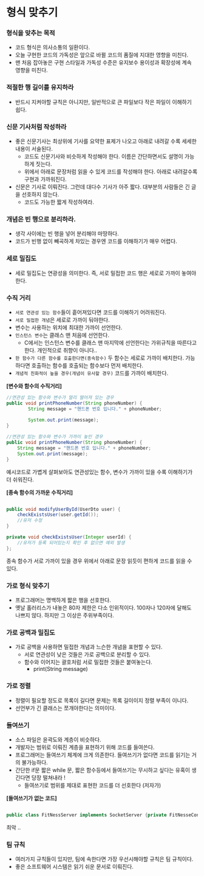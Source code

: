 # 형식 맞추기

### 형식을 맞추는 목적
- 코드 형식은 의사소통의 일환이다.
- 오늘 구현한 코드의 가독성은 앞으로 바뀔 코드의 품질에 지대한 영향을 미친다.
- 맨 처음 잡아놓은 구현 스타일과 가독성 수준은 유지보수 용이성과 확장성에 계속 영향을 미친다.

### 적절한 행 길이를 유지하라
- 반드시 지켜야할 규칙은 아니지만, 일반적으로 큰 파일보다 작은 파일이 이해하기 쉽다.

### 신문 기사처럼 작성하라
- 좋은 신문기사는 최상위에 기사를 요약한 표제가 나오고 아래로 내려갈 수록 세세한 내용이 서술된다.
    - 코드도 신문기사와 비슷하게 작성해야 한다. 이름은 간단하면서도 설명이 가능하게 짓는다.
    - 위에서 아래로 문장처럼 읽을 수 있게 코드를 작성해야 한다. 아래로 내려갈수록 구현과 가까워진다.
- 신문은 기사로 이뤄진다. 그런데 대다수 기사가 아주 짧다. 대부분의 사람들은 긴 글을 선호하지 않는다.
    - 코드도 가능한 짧게 작성하여라.

### 개념은 빈 행으로 분리하라.
- 생각 사이에는 빈 행을 넣어 분리해야 마땅하다.
- 코드가 빈행 없이 빼곡하게 차있는 경우엔 코드를 이해하기가 매우 어렵다.

### 세로 밀집도
- 세로 밀집도는 연광성을 의미한다. 즉, 서로 밀접한 코드 행은 세로로 가까이 놓여야 한다.


### 수직 거리
- `서로 연관성 있는 함수`들이 흩어져있다면 코드를 이해하기 어려워진다.
- `서로 밀접한 개념`은 세로로 가까이 둬야한다.
- 변수는 사용하는 위치에 최대한 가까이 선언한다.
- `인스턴스 변수`는 클래스 맨 처음에 선언한다.
    - C에서는 인스턴스 변수를 클래스 맨 마지막에 선언한다는 가위규칙을 따른다고 한다. 개인적으로 취향이 아니다..
- `한 함수가 다른 함수를 호출한다면(종속함수)` 두 함수는 세로로 가까이 배치한다. 가능하다면 호출하는 함수를 호출되는 함수보다 먼저 배치한다.
- `개념적 친화적이 높을 경우(개념이 유사할 경우)` 코드를 가까이 배치한다.

**[변수와 함수의 수직거리]**
```java
//연관성 있는 함수와 변수가 멀리 떨어져 있는 경우
public void printPhoneNumber(String phoneNumber) {
        String message = "핸드폰 번호 입니다." + phoneNumber;
        
        System.out.print(message);
}

//연관성 있는 함수와 변수가 가까이 놓인 경우
public void printPhoneNumber(String phoneNumber) {
    String message = "핸드폰 번호 입니다." + phoneNumber;
    System.out.print(message);
}

```
예시코드로 가볍게 살펴보아도 연관성있는 함수, 변수가 가까이 있을 수록 이해하기가 더 쉬워진다.

**[종속 함수의 가까운 수직거리]**
```java 

public void modifyUserById(UserDto user) {
    checkExistsUser(user.getId());
    //유저 수정
}

private void checkExistsUser(Integer userId) {
    //유저가 등록 되어있는지 확인 후 없으면 예외 발생
};

```
종속 함수가 서로 가까이 있을 경우 위에서 아래로 문장 읽듯이 편하게 코드를 읽을 수 있다.

### 가로 형식 맞추기
- 프로그래머는 명백하게 짧은 행을 선호한다.
- 옛날 홀러리스가 내놓은 80자 제한은 다소 인위적이다. 100자나 120자에 달해도 나쁘지 않다. 하지만 그 이상은 주위부족이다.

### 가로 공백과 밀집도
- 가로 공백을 사용하면 밀접한 개념과 느슨한 개념을 표현할 수 있다.
    - 서로 연관성이 낮은 것들은 가로 공백으로 분리할 수 있다.
    - 함수와 이어지는 괄호처럼 서로 밀접한 것들은 붙여놓는다.
        - print(String message)


### 가로 정렬
- 정렬이 필요할 정도로 목록이 길다면 문제는 목록 길이이지 정렬 부족이 이니다.
- 선언부가 긴 클래스는 쪼개야한다는 의미이다.

### 들여쓰기
- 소스 파일은 윤곽도와 계층이 비슷하다.
- 개발자는 범위로 이뤄진 계층을 표현하기 위해 코드를 들여쓴다.
- 프로그래머는 들여쓰기 체계에 크게 의존한다. 들여쓰기가 없다면 코드를 읽기는 거의 불가능하다.
- 간단한 if문 짧은 while 문, 짧은 함수등에서 들여쓰기는 무시하고 싶다는 유혹이 생긴다면 당장 떨쳐내라 !
    - 들여쓰기로 범위를 제대로 표현한 코드를 더 선호한다 (저자가)

**[들여쓰기가 없는 코드]**
```java

public class FitNessServer implements SocketServer {private FitNesseContext context; public FitNessServer(FitNessContext context) {}....}

```
최악 ..


### 팀 규칙
- 여러가지 규칙들이 있지만, 팀에 속한다면 가장 우선시해야할 규칙은 팀 규칙이다.
- 좋은 소프트웨어 시스템은 읽기 쉬운 문서로 이뤄진다.

